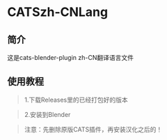 # CATSzh-CNLang

## 简介

这是cats-blender-plugin zh-CN翻译语言文件

## 使用教程


>1.下载Releases里的已经打包好的版本

>2.安装到Blender

>注意：先删除原版CATS插件，再安装汉化之后的！